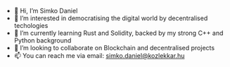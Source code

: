 - 👋 Hi, I’m Simko Daniel
- 👀 I’m interested in democratising the digital world by decentralised techologies
- 🌱 I’m currently learning Rust and Solidity, backed by my strong C++ and Python background
- 💞️ I’m looking to collaborate on Blockchain and decentralised projects
- 📫 You can reach me via email: simko.daniel@kozlekkar.hu

